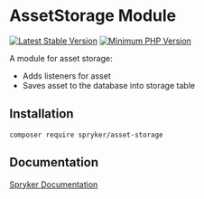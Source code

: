 # AssetStorage Module
[![Latest Stable Version](https://poser.pugx.org/spryker/asset-storage/v/stable.svg)](https://packagist.org/packages/spryker/asset-storage)
[![Minimum PHP Version](https://img.shields.io/badge/php-%3E%3D%208.3-8892BF.svg)](https://php.net/)

A module for asset storage:

* Adds listeners for asset
* Saves asset to the database into storage table

## Installation

```
composer require spryker/asset-storage
```

## Documentation

[Spryker Documentation](https://docs.spryker.com)
